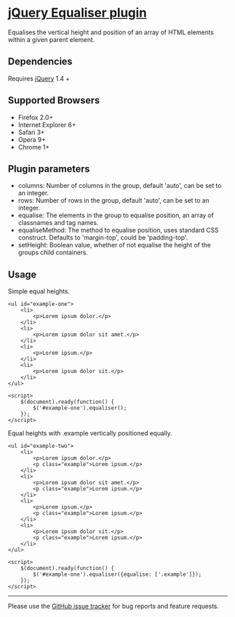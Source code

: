 # [jQuery Equaliser plugin](http://www.georgepaterson.com)

Equalises the vertical height and position of an array of HTML elements within a given parent element.

## Dependencies

Requires [jQuery](http://jquery.com/)  1.4 +

## Supported Browsers

* Firefox 2.0+
* Internet Explorer 6+
* Safari 3+
* Opera 9+
* Chrome 1+

## Plugin parameters

* columns: Number of columns in the group, default 'auto', can be set to an integer.
* rows: Number of rows in the group, default 'auto', can be set to an integer.
* equalise: The elements in the group to equalise position, an array of classnames and tag names.
* equaliseMethod: The method to equalise position, uses standard CSS construct. Defaults to 'margin-top', could be 'padding-top'.
* setHeight: Boolean value, whether of not equalise the height of the groups child containers.

## Usage

Simple equal heights.

	<ul id="example-one">
		<li>
			<p>Lorem ipsum dolor.</p>
		</li>
		<li>
			<p>Lorem ipsum dolor sit amet.</p>
		</li>
		<li>
			<p>Lorem ipsum.</p>
		</li>
		<li>
			<p>Lorem ipsum dolor sit.</p>
		</li>
	</ul>

	<script>
	  	$(document).ready(function() {
			$('#example-one').equaliser();
		});
	</script>

Equal heights with .example vertically positioned equally.

	<ul id="example-two">
		<li>
			<p>Lorem ipsum dolor.</p>
			<p class="example">Lorem ipsum.</p>
		</li>
		<li>
			<p>Lorem ipsum dolor sit amet.</p>
			<p class="example">Lorem ipsum.</p>
		</li>
		<li>
			<p>Lorem ipsum.</p>
			<p class="example">Lorem ipsum.</p>
		</li>
		<li>
			<p>Lorem ipsum dolor sit.</p>
			<p class="example">Lorem ipsum.</p>
		</li>
	</ul>

	<script>
	  	$(document).ready(function() {
			$('#example-one').equaliser({equalise: ['.example']});
		});
	</script>

---
	
Please use the [GitHub issue tracker](http://github.com/georgepaterson/jquery-equaliser/issues) for bug reports and feature requests.

